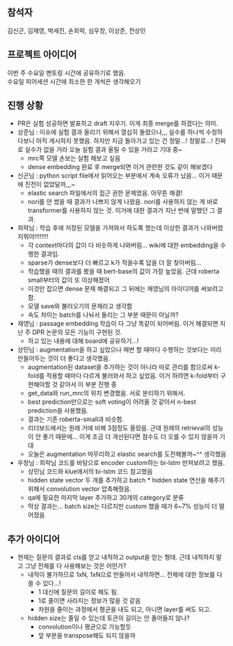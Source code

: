 ## 참석자
김신곤, 김재영, 박세진, 손희락, 심우창, 이상준, 전상민

## 프로젝트 아이디어
이번 주 수요일 멘토링 시간에 공유하기로 했음.  
수요일 피어세션 시간에 최소한 한 개씩은 생각해오기

## 진행 상황
- PR은 실험 성공하면 발표하고 draft 지우기. 이게 최종 merge를 하겠다는 의미.  
- 상준님 : 이슈에 실험 결과 올리기 위해서 열심히 돌렸으나,,, 실수를 하나씩 수정하다보니 아직 게시하지 못했음. 하지만 지금 돌아가고 있는 건 정말...! 정말로...! 진짜로 실수가 없을 거라 오늘 실험 결과 올릴 수 있을 거라고 기대 중~
  - mrc쪽 모델 손보는 실험 해보고 싶음
  - dense embedding 완료 후 merge되면 이거 관련한 것도 같이 해보겠다
- 신곤님 : python script file에서 읽어오는 부분에서 계속 오류가 났음... 이거 때문에 진전이 없었달까,,,~
  - elastic search 파일에서의 접근 권한 문제였음. 아무튼 해결!
  - nori를 안 썼을 때 결과가 나쁘지 않게 나왔음. nori를 사용하지 않는 게 바로 transformer를 사용하지 않는 것. 이거에 대한 결과가 지난 번에 말했던 그 결과.
- 희락님 : 학습 후에 저장된 모델을 가져와서 하도록 했는데 이상한 결과가 나와버렸지뭐야!!!!!!!!
  - 각 context마다의 값이 다 비슷하게 나와버림... wiki에 대한 embedding을 수행한 결과임.
  - sparse가 dense보다 더 빠르고 k가 작을수록 답을 더 잘 찾아버림...
  - 학습했을 때의 결과를 봤을 때 bert-base의 값이 가장 높았음. 근데 roberta small부터의 값이 또 이상해졌어
  - 이것만 잡으면 dense 문제 해결되고 그 뒤에는 재영님의 아이디어를 써보려고 함.
  - 모델 save와 불러오기의 문제라고 생각함
  - 속도 차이는 batch를 나눠서 돌리는 그 부분 때문이 아닐까?
- 재영님 : passage embedding 학습이 다 그냥 똑같이 되어버림. 이거 해결되면 지난 주 DPR 논문의 모든 기능이 구현된 것.
  - 하고 있는 내용에 대해 board에 공유하기...!
- 상민님 : augmentation을 하고 싶었으나 매번 할 때마다 수행하는 것보다는 미리 만들어두는 것이 더 좋다고 생각했음.
  - augmentation된 dataset을 추가하는 것이 아니라 따로 관리를 함으로써 k-fold를 적용할 때마다 다르게 불러와서 하고 싶었음. 이거 하려면 k-fold부터 구현해야할 것 같아서 이 부분 진행 중
  - get_data와 run_mrc의 위치 변경했음. 서로 분리하기 위해서.
  - best prediction만으로는 soft voting이 어려울 것 같아서 n-best prediction을 사용했음.
  - 결과는 기존 roberta-small과 비슷함. 
  - 리더보드에서는 원래 거에 비해 3점정도 올랐음. 근데 원래의 retrieval의 성능이 안 좋기 때문에... 이게 조금 더 개선된다면 점수도 더 오를 수 있지 않을까 기대
  - 오늘은 augmentation 마무리하고 elastic search를 도전해볼까~^^ 생각했음
- 우창님 : 희락님 코드를 바탕으로 encoder custom하는 bi-lstm 만져보려고 했음.
  - 상민님 코드와 klue에서의 bi-lstm 코드 참고했음
  - hidden state vector 두 개를 추가하고 batch * hidden state 연산을 해주기 위해서 convolution vector 압축해줬음.
  - qa에 필요한 마지막 layer 추가하고 30개의 category로 분류
  - 막상 결과는... batch size는 다르지만 custom 했을 때가 6~7% 성능이 더 떨어졌음

## 추가 아이디어
- 현재는 질문의 결과로 cls를 얻고 내적하고 output을 얻는 형태. 근데 내적하지 말고 그냥 전체를 다 사용해보는 것은 어떤가?
  - 내적이 불가하므로 1xN, 1xN으로 만들어서 내적하면... 전체에 대한 정보를 다 쓸 수 있다...!
    - 1 대신에 질문의 길이로 해도 됨.
    - 1로 줄이면 사라지는 정보가 많을 것 같음
    - 차원을 줄이는 과정에서 평균을 내도 되고, 아니면 layer를 써도 되고.
  - hidden size는 줄일 수 있는데 토큰의 길이는 안 줄어들지 않나?
    - convolution이나 평균으로 가능할듯
    - 앞 부분을 transpose해도 되지 않을까
